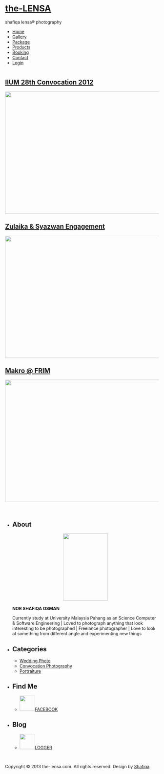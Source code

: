 <!DOCTYPE html PUBLIC "-//W3C//DTD XHTML 1.0 Strict//EN" "http://www.w3.org/TR/xhtml1/DTD/xhtml1-strict.dtd">
<html xmlns="http://www.w3.org/1999/xhtml">
<head>
<meta name="keywords" content="" />
<meta name="description" content="" />
<meta http-equiv="content-type" content="text/html; charset=utf-8" />
<title>the-lensa®</title>
<link href="http://fonts.googleapis.com/css?family=Oswald" rel="stylesheet" type="text/css" />
<link href='http://fonts.googleapis.com/css?family=Arvo' rel='stylesheet' type='text/css'>
<link href="style.css" rel="stylesheet" type="text/css" media="screen" />
<script type="text/javascript" src="jquery-1.7.1.min.js"></script>
<script type="text/javascript" src="jquery.slidertron-1.0.js"></script>
</head>
<body>
<div id="wrapper">
	<div id="page">
		<div id="page-bgtop">
			<div id="page-bgbtm">
				<div id="page-content">
					<div id="header-wrapper">
						<div id="header">
							<div id="logo">
								<h1><a href="index.html">the-LENSA</a></h1>
								<p>shafiqa</a> lensa<strong>®</strong> photography</p>
						  </div>
						</div>
					</div>
					<!-- end #header -->
					<div id="menu-wrapper">
						<div id="menu">
							<ul>
								<li><a href="index.html">Home</a></li>
                                <li class="current_page_item"><a href="">Gallery</a></li>
								<li><a href="package.html">Package</a></li>
								<li><a href="products.html">Products</a></li>
								<li><a href="booked.html">Booking</a></li>
								<li><a href="contact.php">Contact</a></li>
                                <li><a href="login.php">Login</a></li>
							</ul>
						</div>
					</div>
					<!-- end #menu -->
					<div id="banner">
						<div id="slider">
							<div class="viewer">
								<div class="reel">
									<div class="slide"> <img src="images/img08.jpg" alt="" /> </div>
									<div class="slide"> <img src="images/img09.jpg" alt="" /> </div>
									<div class="slide"> <img src="images/img10.jpg" alt="" /> </div>
                                    <div class="slide"> <img src="images/img11.jpg" alt="" /> </div>
                                    <div class="slide"> <img src="images/img12.jpg" alt="" /> </div>
                                    <div class="slide"> <img src="images/img13.jpg" alt="" /> </div>
								</div>
							</div>
						</div>
						<script type="text/javascript">
				$('#slider').slidertron({
					viewerSelector: '.viewer',
					reelSelector: '.viewer .reel',
					slidesSelector: '.viewer .reel .slide',
					advanceDelay: 4500,
					speed: 'slow'
				});
			</script>
					</div>
					<div id="content">
						<div class="post">
							<h2 class="title"><a href="#">IIUM 28th Convocation 2012</a></h2>
							<div class="entry">
							  <p><img src="images/IIUM 28th Convocation 2012/DSC020461.jpg" width="628" height="400" alt="" class="border" /></p>
</div>
						</div>
						<div class="post">
							<h2 class="title"><a href="#">Zulaika & Syazwan Engagement</a></h2>
							<div class="entry">
							  <p><img src="images/Khazani Kahadi/DSC01145.jpg" width="628" height="400" alt="" class="border" /></p>
							</div>
						</div>
						<div class="post">
							<h2 class="title"><a href="#">Makro @ FRIM</a></h2>
							<div class="entry">
							  <p><img src="images/Makro @ FRIM/DSC02581.jpg" width="628" height="400" alt="" class="border" /></p>
						  </div>
						</div>
						<div style="clear: both;">&nbsp;</div>
					</div>
					<!-- end #content -->
					<div id="sidebar">
						<ul>
							<li>
								<h2>About</h2>
								<div align="center"><img src="images/pic1.JPG" alt="" width="147" height="220" /></div>
							  <br /><strong>NOR SHAFIQA OSMAN</strong>
					      <p>Currently study at University Malaysia Pahang as an Science Computer & Software Engineering | Loved to photograph anything that look interesting to be photographed | Freelance photographer | Love to look at something from different angle and experimenting new things </p></li>
							<li>
								<h2>Categories</h2>
								<ul>
								  <li><a href="#">Wedding Photo</a></li>
								  <li><a href="#">Convocation Photography</a></li>
								  <li><a href="#">Portraiture</a></li>
							  </ul>
                            </li>
                            <li>
								<h2>Find Me</h2>
						    	<ul>
							    	<li><a href="https://www.facebook.com/nshafiqa2" target="_blank"><img src="images/facebook_logo.jpg" alt="" width="50" height="50"/>FACEBOOK</a></li>
						    	</ul>
                            </li>
                            <li>
								<h2>Blog</h2>
						    	<ul>
							    	<li><a href="http://the-lensa.blogspot.com" target="_blank"><img src="images/Blogger_logo.jpg" alt="" width="50" height="50"/>LOGGER</a>                            </li>
						    	</ul>
                            </li>
						</ul>
			    </div>
					<!-- end #sidebar -->
				</div>
				<div style="clear: both;">&nbsp;</div>
			</div>
		</div>
	</div>
	<!-- end #page -->
</div>
<div id="footer">
	<p>Copyright © 2013 the-lensa.com. All rights reserved. Design by <a href="https://www.facebook.com/nshafiqa2" target="_blank">Shafiqa</a>.</p>
</div>
<!-- end #footer -->
</body>
</html>
